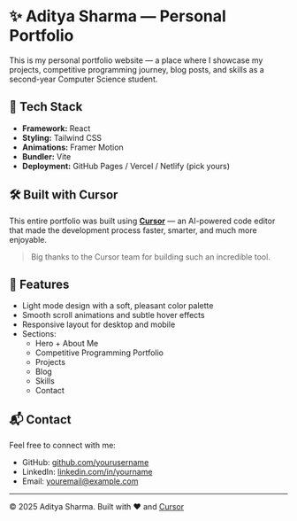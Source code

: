 # ✨ Aditya Sharma — Personal Portfolio

This is my personal portfolio website — a place where I showcase my projects, competitive programming journey, blog posts, and skills as a second-year Computer Science student.

## 🚀 Tech Stack

- **Framework:** React
- **Styling:** Tailwind CSS
- **Animations:** Framer Motion
- **Bundler:** Vite
- **Deployment:** GitHub Pages / Vercel / Netlify (pick yours)

## 🛠 Built with Cursor

This entire portfolio was built using [**Cursor**](https://www.cursor.sh) — an AI-powered code editor that made the development process faster, smarter, and much more enjoyable.

> Big thanks to the Cursor team for building such an incredible tool.

## 📸 Features

- Light mode design with a soft, pleasant color palette
- Smooth scroll animations and subtle hover effects
- Responsive layout for desktop and mobile
- Sections:
  - Hero + About Me
  - Competitive Programming Portfolio
  - Projects
  - Blog
  - Skills
  - Contact

## 📬 Contact

Feel free to connect with me:

- GitHub: [github.com/yourusername](https://github.com/yourusername)
- LinkedIn: [linkedin.com/in/yourname](https://linkedin.com/in/yourname)
- Email: youremail@example.com

---

© 2025 Aditya Sharma. Built with ❤️ and [Cursor](https://cursor.sh)